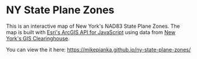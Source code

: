# NY State Plane Zones

This is an interactive map of New York's NAD83 State Plane Zones. The map is built with [Esri's ArcGIS API for JavaScript](https://developers.arcgis.com/javascript/latest/) using data from [New York's GIS Clearinghouse](https://gis.ny.gov/). 

You can view the it here:
https://mikepianka.github.io/ny-state-plane-zones/
